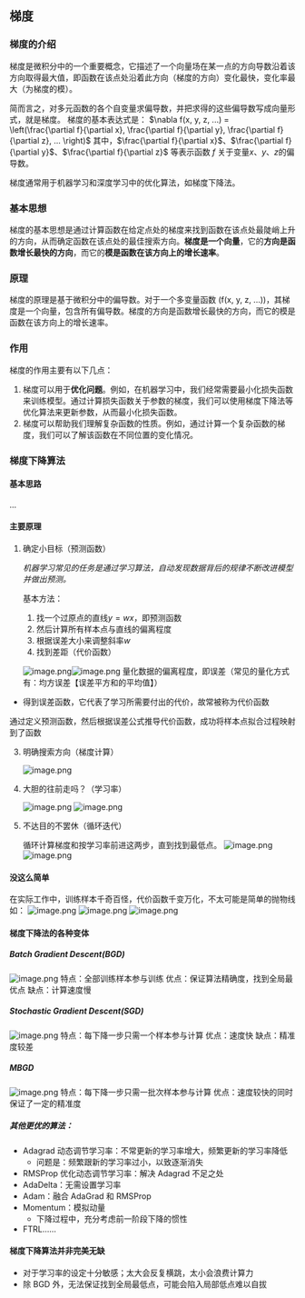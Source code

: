 ## 梯度

### 梯度的介绍

梯度是微积分中的一个重要概念，它描述了一个向量场在某一点的方向导数沿着该方向取得最大值，即函数在该点处沿着此方向（梯度的方向）变化最快，变化率最大（为梯度的模）。

简而言之，对多元函数的各个自变量求偏导数，并把求得的这些偏导数写成向量形式，就是梯度。
梯度的基本表达式是：
$\nabla f(x, y, z, ...) = 
\left(\frac{\partial f}{\partial x}, 
\frac{\partial f}{\partial y}, 
\frac{\partial f}{\partial z}, 
...
\right)$
其中，$\frac{\partial f}{\partial x}$、$\frac{\partial f}{\partial y}$、$\frac{\partial f}{\partial z}$ 等表示函数 $f$ 关于变量$x$、$y$、$z$的偏导数。

梯度通常用于机器学习和深度学习中的优化算法，如梯度下降法。

### 基本思想

梯度的基本思想是通过计算函数在给定点处的梯度来找到函数在该点处最陡峭上升的方向，从而确定函数在该点处的最佳搜索方向。**梯度是一个向量**，它的**方向是函数增长最快的方向**，而它的**模是函数在该方向上的增长速率**。

### 原理

梯度的原理是基于微积分中的偏导数。对于一个多变量函数 (f(x, y, z, ...))，其梯度是一个向量，包含所有偏导数。梯度的方向是函数增长最快的方向，而它的模是函数在该方向上的增长速率。

### 作用

梯度的作用主要有以下几点：

1. 梯度可以用于**优化问题**。例如，在机器学习中，我们经常需要最小化损失函数来训练模型。通过计算损失函数关于参数的梯度，我们可以使用梯度下降法等优化算法来更新参数，从而最小化损失函数。
2. 梯度可以帮助我们理解复杂函数的性质。例如，通过计算一个复杂函数的梯度，我们可以了解该函数在不同位置的变化情况。

### 梯度下降算法

#### 基本思路

...

#### 主要原理

1. 确定小目标（预测函数）

   _机器学习常见的任务是通过学习算法，自动发现数据背后的规律不断改进模型并做出预测。_

   基本方法：

   1. 找一个过原点的直线$y = wx$，即预测函数
   2. 然后计算所有样本点与直线的偏离程度
   3. 根据误差大小来调整斜率$w$
   4. 找到差距（代价函数）

   ![image.png](https://cdn.nlark.com/yuque/0/2023/png/28755494/1697969570364-b8e41ae6-05af-42be-b9a9-8caa4749051c.png#averageHue=%23030302&clientId=u94a33e38-13fa-4&from=paste&height=389&id=u24146f77&originHeight=778&originWidth=1294&originalType=binary&ratio=2&rotation=0&showTitle=false&size=187382&status=done&style=none&taskId=u42749781-a5da-499e-be4f-a80a0356f05&title=&width=647)![image.png](https://cdn.nlark.com/yuque/0/2023/png/28755494/1697969545172-2df16213-541e-4404-8666-3a0166f11dfc.png#averageHue=%23050505&clientId=u94a33e38-13fa-4&from=paste&height=400&id=ub7fdb3e6&originHeight=800&originWidth=1254&originalType=binary&ratio=2&rotation=0&showTitle=false&size=135004&status=done&style=none&taskId=u0f0c3da8-e1e1-4974-b8a1-c37b23501f9&title=&width=627)
   量化数据的偏离程度，即误差（常见的量化方式有：均方误差【误差平方和的平均值】）

- 得到误差函数，它代表了学习所需要付出的代价，故常被称为代价函数

通过定义预测函数，然后根据误差公式推导代价函数，成功将样本点拟合过程映射到了函数

3. 明确搜索方向（梯度计算）

   ![image.png](https://cdn.nlark.com/yuque/0/2023/png/28755494/1697969453959-7b1189bf-274c-4506-b91b-0db7264d1c88.png#averageHue=%23040303&clientId=u94a33e38-13fa-4&from=paste&height=327&id=u48085d58&originHeight=654&originWidth=1442&originalType=binary&ratio=2&rotation=0&showTitle=false&size=192301&status=done&style=none&taskId=u2cfc53af-ca3a-405e-a5ab-0a0f8202387&title=&width=721)

4. 大胆的往前走吗？（学习率）

   ![image.png](https://cdn.nlark.com/yuque/0/2023/png/28755494/1697969453959-7b1189bf-274c-4506-b91b-0db7264d1c88.png#averageHue=%23040303&clientId=u94a33e38-13fa-4&from=paste&height=327&id=RbNGK&originHeight=654&originWidth=1442&originalType=binary&ratio=2&rotation=0&showTitle=false&size=192301&status=done&style=none&taskId=u2cfc53af-ca3a-405e-a5ab-0a0f8202387&title=&width=721)
   ![image.png](https://cdn.nlark.com/yuque/0/2023/png/28755494/1697969669972-58d1e191-9643-4b8b-9126-c9a8d73fab2a.png#averageHue=%23030202&clientId=u94a33e38-13fa-4&from=paste&height=336&id=ua807bbb2&originHeight=672&originWidth=1462&originalType=binary&ratio=2&rotation=0&showTitle=false&size=160295&status=done&style=none&taskId=u7d05ffe0-8cbf-4c4a-9dc3-2be549c8f10&title=&width=731)

5. 不达目的不罢休（循环迭代）

   循环计算梯度和按学习率前进这两步，直到找到最低点。
   ![image.png](https://cdn.nlark.com/yuque/0/2023/png/28755494/1697969453959-7b1189bf-274c-4506-b91b-0db7264d1c88.png#averageHue=%23040303&clientId=u94a33e38-13fa-4&from=paste&height=327&id=BgXXy&originHeight=654&originWidth=1442&originalType=binary&ratio=2&rotation=0&showTitle=false&size=192301&status=done&style=none&taskId=u2cfc53af-ca3a-405e-a5ab-0a0f8202387&title=&width=721)
   ![image.png](https://cdn.nlark.com/yuque/0/2023/png/28755494/1697969669972-58d1e191-9643-4b8b-9126-c9a8d73fab2a.png#averageHue=%23030202&clientId=u94a33e38-13fa-4&from=paste&height=336&id=pf1Wj&originHeight=672&originWidth=1462&originalType=binary&ratio=2&rotation=0&showTitle=false&size=160295&status=done&style=none&taskId=u7d05ffe0-8cbf-4c4a-9dc3-2be549c8f10&title=&width=731)

#### 没这么简单

在实际工作中，训练样本千奇百怪，代价函数千变万化，不太可能是简单的抛物线
如：
![image.png](https://cdn.nlark.com/yuque/0/2023/png/28755494/1697973161844-2cdb3d23-6c25-45bd-a8f9-66a970f8b237.png#averageHue=%23838481&clientId=u94a33e38-13fa-4&from=paste&height=381&id=ue3f2ce61&originHeight=762&originWidth=1296&originalType=binary&ratio=2&rotation=0&showTitle=false&size=589134&status=done&style=none&taskId=ubfb1b29c-df8a-4c31-a9d6-0ef73433807&title=&width=648)
![image.png](https://cdn.nlark.com/yuque/0/2023/png/28755494/1697973143029-beb32951-853e-4d5a-b74a-f7365d43ea7b.png#averageHue=%23020201&clientId=u94a33e38-13fa-4&from=paste&height=343&id=u313f96c2&originHeight=686&originWidth=1372&originalType=binary&ratio=2&rotation=0&showTitle=false&size=220602&status=done&style=none&taskId=ua2cc258d-8340-4551-b5b6-6075ffd2229&title=&width=686)
![image.png](https://cdn.nlark.com/yuque/0/2023/png/28755494/1697973207237-e4d8b9cd-1778-4f30-b301-9c807209b43e.png#averageHue=%2326211a&clientId=u94a33e38-13fa-4&from=paste&height=427&id=ud01b3600&originHeight=854&originWidth=1424&originalType=binary&ratio=2&rotation=0&showTitle=false&size=680364&status=done&style=none&taskId=u0d8e2cfc-4ee3-482a-a41a-f98c86e448c&title=&width=712)

#### 梯度下降法的各种变体

##### Batch Gradient Descent(BGD)

![image.png](https://cdn.nlark.com/yuque/0/2023/png/28755494/1697973288402-2d533501-3993-4cb4-8594-63dd581078c3.png#averageHue=%23060604&clientId=u94a33e38-13fa-4&from=paste&height=375&id=ud6236378&originHeight=750&originWidth=1374&originalType=binary&ratio=2&rotation=0&showTitle=false&size=438964&status=done&style=none&taskId=u9efc2bf4-94db-4cdc-85ed-ca1ea032dd2&title=&width=687)
特点：全部训练样本参与训练
优点：保证算法精确度，找到全局最优点
缺点：计算速度慢

##### Stochastic Gradient Descent(SGD)

![image.png](https://cdn.nlark.com/yuque/0/2023/png/28755494/1697973502319-67f4fa09-aee9-4c09-8bc1-eaa438aacb1a.png#averageHue=%23080707&clientId=u94a33e38-13fa-4&from=paste&height=408&id=ued8b5ed9&originHeight=816&originWidth=1350&originalType=binary&ratio=2&rotation=0&showTitle=false&size=423279&status=done&style=none&taskId=ubb1adbdb-3c39-44c5-9c14-1eda4c00981&title=&width=675)
特点：每下降一步只需一个样本参与计算
优点：速度快
缺点：精准度较差

##### MBGD

![image.png](https://cdn.nlark.com/yuque/0/2023/png/28755494/1697974423051-ebd3cf51-c799-49b9-88c8-0e79f60ec355.png#averageHue=%23050504&clientId=u94a33e38-13fa-4&from=paste&height=368&id=ub941dd46&originHeight=736&originWidth=1416&originalType=binary&ratio=2&rotation=0&showTitle=false&size=434380&status=done&style=none&taskId=u91c81492-1f5b-4c9a-8389-ce1ad7a360a&title=&width=708)
特点：每下降一步只需一批次样本参与计算
优点：速度较快的同时保证了一定的精准度

##### 其他更优的算法：

- Adagrad 动态调节学习率：不常更新的学习率增大，频繁更新的学习率降低
  - 问题是：频繁跟新的学习率过小，以致逐渐消失
- RMSProp 优化动态调节学习率：解决 Adagrad 不足之处
- AdaDelta：无需设置学习率
- Adam：融合 AdaGrad 和 RMSProp
- Momentum：模拟动量
  - 下降过程中，充分考虑前一阶段下降的惯性
- FTRL……

#### 梯度下降算法并非完美无缺

- 对于学习率的设定十分敏感；太大会反复横跳，太小会浪费计算力
- 除 BGD 外，无法保证找到全局最低点，可能会陷入局部低点难以自拔
